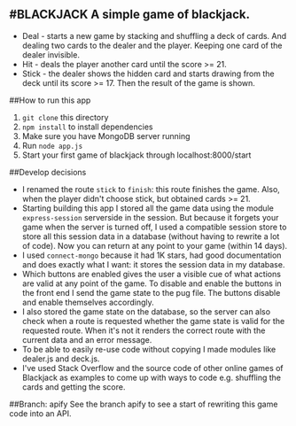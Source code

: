#BLACKJACK
A simple game of blackjack.
---
* Deal - starts a new game by stacking and shuffling a deck of cards. And dealing two cards to the dealer and the player. Keeping one card of the dealer invisible.
* Hit - deals the player another card until the score >= 21.
* Stick - the dealer shows the hidden card and starts drawing from the deck until its score >= 17. Then the result of the game is shown.

##How to run this app
1. `git clone` this directory
2. `npm install` to install dependencies
3. Make sure you have MongoDB server running
4. Run `node app.js`
5. Start your first game of blackjack through localhost:8000/start

##Develop decisions
* I renamed the route `stick` to `finish`: this route finishes the game. Also, when the player didn't choose stick, but obtained cards >= 21.
* Starting building this app I stored all the game data using the module `express-session` serverside in the session. But because it forgets your game when the server is turned off, I used a compatible session store to store all this session data in a database (without having to rewrite a lot of code). Now you can return at any point to your game (within 14 days).
* I used `connect-mongo` because it had 1K stars, had good documentation and does exactly what I want: it stores the session data in my database.
* Which buttons are enabled gives the user a visible cue of what actions are valid at any point of the game. To disable and enable the buttons in the front end I send the game state to the pug file. The buttons disable and enable themselves accordingly.
* I also stored the game state on the database, so the server can also check when a route is requested whether the game state is valid for the requested route. When it's not it renders the correct route with the current data and an error message.
* To be able to easily re-use code without copying I made modules like dealer.js and deck.js.
* I've used Stack Overflow and the source code of other online games of Blackjack as examples to come up with ways to code e.g. shuffling the cards and getting the score.

##Branch: apify
See the branch apify to see a start of rewriting this game code into an API.
